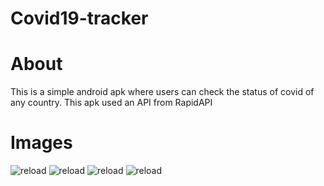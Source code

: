 # Covid19-tracker

# About
This is a simple android apk where users can check the status of covid of any country.
This apk used an API from RapidAPI 

# Images
![reload](app/src/main/res/mipmap-hdpi/image1.jpg)
![reload](app/src/main/res/mipmap-hdpi/image2.jpg)
![reload](app/src/main/res/mipmap-hdpi/image3.jpg)
![reload](app/src/main/res/mipmap-hdpi/image4.jpg)

 
